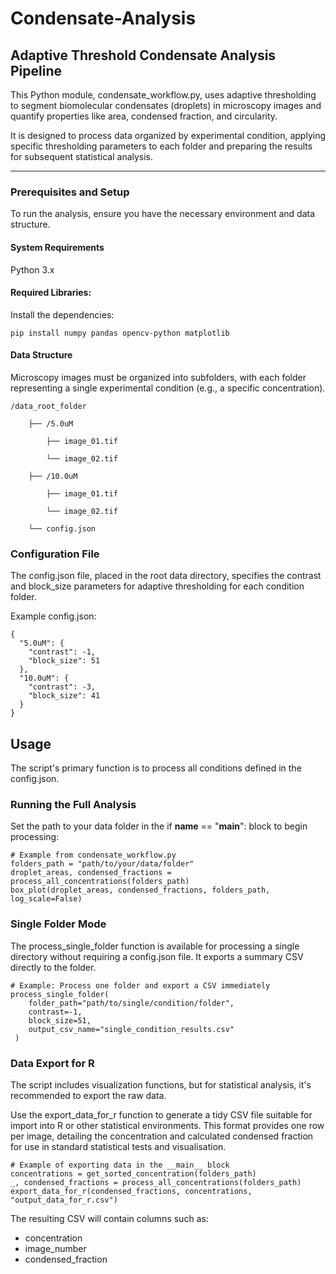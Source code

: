 # Condensate-Analysis

## Adaptive Threshold Condensate Analysis Pipeline

This Python module, condensate_workflow.py, uses adaptive thresholding to segment biomolecular condensates (droplets) in microscopy images and quantify properties like area, condensed fraction, and circularity.

It is designed to process data organized by experimental condition, applying specific thresholding parameters to each folder and preparing the results for subsequent statistical analysis.

---

### Prerequisites and Setup

To run the analysis, ensure you have the necessary environment and data structure.

#### System Requirements

Python 3.x

#### Required Libraries: 

Install the dependencies:

```
pip install numpy pandas opencv-python matplotlib
```

#### Data Structure

Microscopy images must be organized into subfolders, with each folder representing a single experimental condition (e.g., a specific concentration).

    /data_root_folder
    
        ├── /5.0uM
    
            ├── image_01.tif
    
            └── image_02.tif
    
        ├── /10.0uM
    
            ├── image_01.tif
    
            └── image_02.tif
    
        └── config.json

### Configuration File

The config.json file, placed in the root data directory, specifies the contrast and block_size parameters for adaptive thresholding for each condition folder.

Example config.json:

```
{
  "5.0uM": {
    "contrast": -1,
    "block_size": 51
  },
  "10.0uM": {
    "contrast": -3,
    "block_size": 41
  }
}
```

## Usage
The script's primary function is to process all conditions defined in the config.json.

### Running the Full Analysis
Set the path to your data folder in the if __name__ == "__main__": block to begin processing:
```
# Example from condensate_workflow.py
folders_path = "path/to/your/data/folder"
droplet_areas, condensed_fractions = process_all_concentrations(folders_path)
box_plot(droplet_areas, condensed_fractions, folders_path, log_scale=False)
```
### Single Folder Mode
The process_single_folder function is available for processing a single directory without requiring a config.json file. It exports a summary CSV directly to the folder.
```
# Example: Process one folder and export a CSV immediately
process_single_folder(
    folder_path="path/to/single/condition/folder",
    contrast=-1,
    block_size=51,
    output_csv_name="single_condition_results.csv"
 )
```
### Data Export for R
The script includes visualization functions, but for statistical analysis, it's recommended to export the raw data.

Use the export_data_for_r function to generate a tidy CSV file suitable for import into R or other statistical environments. This format provides one row per image, detailing the concentration and calculated condensed fraction for use in standard statistical tests and visualisation.
```
# Example of exporting data in the __main__ block
concentrations = get_sorted_concentration(folders_path)
_, condensed_fractions = process_all_concentrations(folders_path)
export_data_for_r(condensed_fractions, concentrations, "output_data_for_r.csv")
```
The resulting CSV will contain columns such as:
* concentration
* image_number
* condensed_fraction
